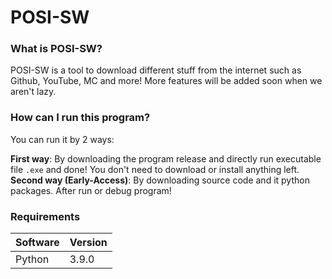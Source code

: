 # POSI-SW

### What is POSI-SW?
POSI-SW is a tool to download different stuff from the internet such as Github, YouTube, MC and more!
More features will be added soon when we aren't lazy.

### How can I run this program?

You can run it by 2 ways:

**First way**: By downloading the program release and directly run executable file `.exe` and done! You don't need to download or install anything left.
**Second way (Early-Access)**: By downloading source code and it python packages. After run or debug program!

### Requirements
|Software| Version |
|--|--|
| Python | 3.9.0 |

